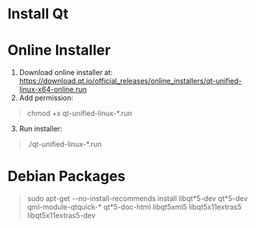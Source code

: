 # Install Qt

# Online Installer

1. Download online installer at: https://download.qt.io/official_releases/online_installers/qt-unified-linux-x64-online.run
2. Add permission:
> chmod +x qt-unified-linux-*.run
3. Run installer:
> ./qt-unified-linux-*.run

# Debian Packages

> sudo apt-get --no-install-recommends install libqt\*5-dev qt\*5-dev qml-module-qtquick-* qt*5-doc-html libqt5xml5 libqt5x11extras5 libqt5x11extras5-dev
